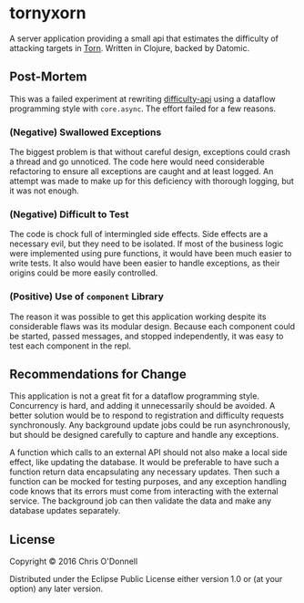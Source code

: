 # tornyxorn

A server application providing a small api that estimates the difficulty of
attacking targets in [Torn](https://www.torn.com). Written in Clojure, backed
by Datomic.

## Post-Mortem

This was a failed experiment at rewriting
[difficulty-api](https://github.com/codonnell/difficulty-api) using a dataflow
programming style with `core.async`. The effort failed for a few reasons.

### (Negative) Swallowed Exceptions

The biggest problem is that without careful design, exceptions could crash a
thread and go unnoticed. The code here would need considerable refactoring to
ensure all exceptions are caught and at least logged. An attempt was made to
make up for this deficiency with thorough logging, but it was not enough.

### (Negative) Difficult to Test

The code is chock full of intermingled side effects. Side effects are a
necessary evil, but they need to be isolated. If most of the business logic
were implemented using pure functions, it would have been much easier to write
tests. It also would have been easier to handle exceptions, as their origins
could be more easily controlled.

### (Positive) Use of `component` Library

The reason it was possible to get this application working despite its
considerable flaws was its modular design. Because each component could be
started, passed messages, and stopped independently, it was easy to test each
component in the repl.

## Recommendations for Change

This application is not a great fit for a dataflow programming style.
Concurrency is hard, and adding it unnecessarily should be avoided. A better
solution would be to respond to registration and difficulty requests
synchronously. Any background update jobs could be run asynchronously, but
should be designed carefully to capture and handle any exceptions.

A function which calls to an external API should not also make a local side
effect, like updating the database. It would be preferable to have such a
function return data encapsulating any necessary updates. Then such a function
can be mocked for testing purposes, and any exception handling code knows that
its errors must come from interacting with the external service. The background
job can then validate the data and make any database updates separately.

## License

Copyright © 2016 Chris O'Donnell

Distributed under the Eclipse Public License either version 1.0 or (at
your option) any later version.
